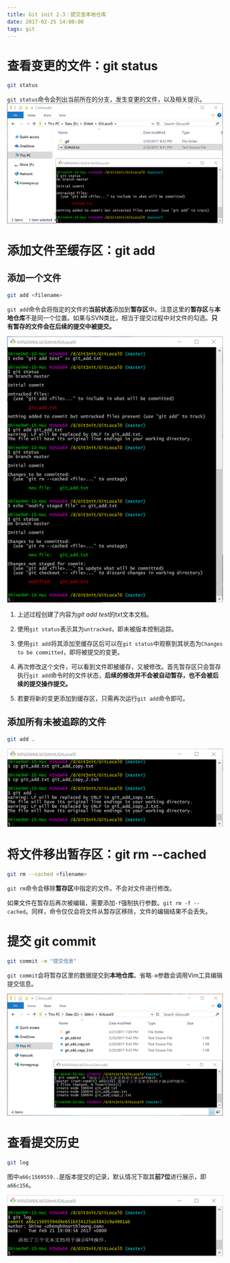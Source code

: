 ```yaml
---
title: Git init 2.3：提交至本地仓库
date: 2017-02-25 14:00:00
tags: git
---
```


# 查看变更的文件：git status

``` bash
git status
```

`git status`命令会列出当前所在的分支，发生变更的文件，以及相关提示。
![查看变更](git-init-2-3/status.png)

# 添加文件至缓存区：git add

## 添加一个文件

``` bash
git add <filename>
```

`git add`命令会将指定的文件的**当前状态**添加到**暂存区**中。注意这里的**暂存区**与**本地仓库**不是同一个位置。如果与SVN类比，相当于提交过程中对文件的勾选。**只有暂存的文件会在后续的提交中被提交。**

![添加文件至缓存区](git-init-2-3/modify_staged_file.png)

1. 上述过程创建了内容为*git add test*的txt文本文档。

2. 使用`git status`表示其为`untracked`，即未被版本控制追踪。

3. 使用`git add`将其添加至缓存区后可以在`git status`中观察到其状态为`Changes to be committed`，即将被提交的变更。

4. 再次修改这个文件，可以看到文件即被缓存，又被修改。首先暂存区只会暂存执行`git add`命令时的文件状态，**后续的修改并不会被自动暂存，也不会被后续的提交操作提交。**

5. 若要将新的变更添加到缓存区，只需再次运行`git add`命令即可。

## 添加所有未被追踪的文件

``` bash
git add .
```

![添加所有未被追踪的文件](git-init-2-3/git_add_all.png)

# 将文件移出暂存区：git rm --cached

``` bash
git rm --cached <filename>
```

`git rm`命令会移除**暂存区**中指定的文件。不会对文件进行修改。

如果文件在暂存后再次被编辑，需要添加`-f`强制执行参数。`git rm -f --cached`。同样，命令仅仅会将文件从暂存区移除，文件的编辑结果不会丢失。

# 提交 git commit

``` bash
git commit -m "提交信息"
```

`git commit`会将暂存区里的数据提交到**本地仓库**。省略`-m`参数会调用Vim工具编辑提交信息。

![提交文件至本地仓库](git-init-2-3/git_commit.png)

# 查看提交历史

``` bash
git log
```

图中`a66c1569559..`是版本提交的记录，默认情况下取其**前7位**进行展示，即`a66c156`。

![查看提交历史](git-init-2-3/git_log.png)

